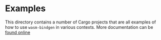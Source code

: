 # Examples

This directory contains a number of Cargo projects that are all examples of how
to use `wasm-bindgen` in various contexts. More documentation can be [found
online][dox]

[dox]: https://rustwasm.github.io/wasm-bindgen/examples/index.html

